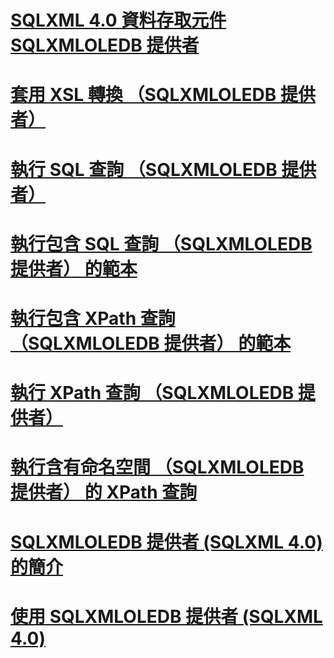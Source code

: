 # [SQLXML 4.0 資料存取元件 SQLXMLOLEDB 提供者](sqlxml-4-0-data-access-components-sqlxmloledb-provider.md)

# [套用 XSL 轉換 （SQLXMLOLEDB 提供者）](applying-an-xsl-transformation-sqlxmloledb-provider.md)
# [執行 SQL 查詢 （SQLXMLOLEDB 提供者）](executing-sql-queries-sqlxmloledb-provider.md)
# [執行包含 SQL 查詢 （SQLXMLOLEDB 提供者） 的範本](executing-templates-that-contain-sql-queries-sqlxmloledb-provider.md)
# [執行包含 XPath 查詢 （SQLXMLOLEDB 提供者） 的範本](executing-templates-that-contain-xpath-queries-sqlxmloledb-provider.md)
# [執行 XPath 查詢 （SQLXMLOLEDB 提供者）](executing-xpath-queries-sqlxmloledb-provider.md)
# [執行含有命名空間 （SQLXMLOLEDB 提供者） 的 XPath 查詢](executing-xpath-queries-with-namespaces-sqlxmloledb-provider.md)
# [SQLXMLOLEDB 提供者 (SQLXML 4.0) 的簡介](introduction-to-the-sqlxmloledb-provider-sqlxml-4-0.md)
# [使用 SQLXMLOLEDB 提供者 (SQLXML 4.0)](using-the-sqlxmloledb-provider-sqlxml-4-0.md)
